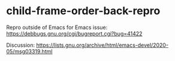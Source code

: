 # child-frame-order-back-repro

Repro outside of Emacs for Emacs issue: https://debbugs.gnu.org/cgi/bugreport.cgi?bug=41422

Discussion: https://lists.gnu.org/archive/html/emacs-devel/2020-05/msg03319.html

